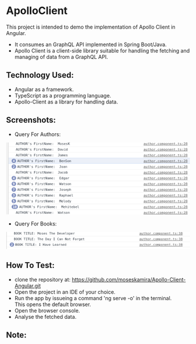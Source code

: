 # ApolloClient

This project is intended to demo the implementation of Apollo Client in Angular.
- It consumes an GraphQL API implemented in Spring Boot/Java.
- Apollo Client is a client-side library suitable for handling the fetching and managing of data from a GraphQL API.

## Technology Used:
- Angular as a framework.
- TypeScript as a programming language.
- Apollo-Client as a library for handling data.

## Screenshots:
- Query For Authors:

![Fetch Authors](/images/author.png)

- Query For Books:

![Fetch Books](/images/book.png)

## How To Test:
- clone the repository at: https://github.com/moseskamira/Apollo-Client-Angular.git
- Open the project in an IDE of your choice.
- Run the app by issueing a command 'ng serve -o' in the terminal.<br/> 
This opens the default browser.
- Open the browser console.
- Analyse the fetched data.

## Note:






